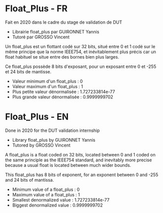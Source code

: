 # Float_Plus - FR

Fait en 2020 dans le cadre du stage de validation de DUT

* Librairie float_plus par GUIRONNET Yannis
* Tutoré par GROSSO Vincent    

Un float_plus est un flottant codé sur 32 bits, situé entre 0 et 1 codé sur le même principe que la norme IEEE754, et inévitablement plus précis car un float habituel se situe entre des bornes bien plus larges.  


Ce float_plus possède 8 bits d'exposant, pour un exposant entre 0 et -255	et 24 bits de mantisse.  
- Valeur minimum d'un float_plus  : 0  
- Valeur maximum d'un float_plus  : 1  
- Plus petite valeur dénormalisée : 1.727233814e-77  			             
- Plus grande valeur dénormalisée : 0.9999999702  


# Float_Plus - EN

Done in 2020 for the DUT validation internship


* Library float_plus by GUIRONNET Yannis
* Tutored by GROSSO Vincent    

A float_plus is a float coded on 32 bits, located between 0 and 1 coded on the same principle as the IEEE754 standard, and inevitably more precise because a usual float is located between much wider bounds.  


This float_plus has 8 bits of exponent, for an exponent between 0 and -255 and 24 bits of mantissa.  
- Minimum value of a float_plus : 0  
- Maximum value of a float_plus : 1  
- Smallest denormalized value : 1.727233814e-77  			             
- Biggest denormalized value : 0.9999999702  
